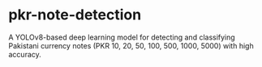 # pkr-note-detection
A YOLOv8-based deep learning model for detecting and classifying Pakistani currency notes (PKR 10, 20, 50, 100, 500, 1000, 5000) with high accuracy.
